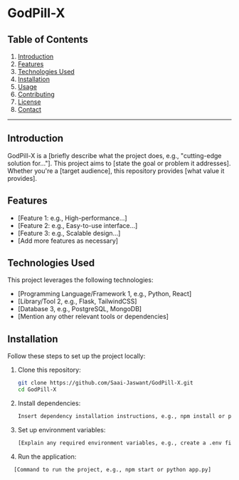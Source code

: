 # GodPill-X

## Table of Contents

1. [Introduction](#introduction)
2. [Features](#features)
3. [Technologies Used](#technologies-used)
4. [Installation](#installation)
5. [Usage](#usage)
6. [Contributing](#contributing)
7. [License](#license)
8. [Contact](#contact)

---

## Introduction

GodPill-X is a [briefly describe what the project does, e.g., "cutting-edge solution for..."]. This project aims to [state the goal or problem it addresses]. Whether you're a [target audience], this repository provides [what value it provides].

## Features

- [Feature 1: e.g., High-performance...]
- [Feature 2: e.g., Easy-to-use interface...]
- [Feature 3: e.g., Scalable design...]
- [Add more features as necessary]

## Technologies Used

This project leverages the following technologies:

- [Programming Language/Framework 1, e.g., Python, React]
- [Library/Tool 2, e.g., Flask, TailwindCSS]
- [Database 3, e.g., PostgreSQL, MongoDB]
- [Mention any other relevant tools or dependencies]

## Installation

Follow these steps to set up the project locally:

1. Clone this repository:
   ```bash
   git clone https://github.com/Saai-Jaswant/GodPill-X.git
   cd GodPill-X
   
2. Install dependencies:
   ```bash
   Insert dependency installation instructions, e.g., npm install or pip install -r requirements.txt]

3. Set up environment variables:
   ```bash
   [Explain any required environment variables, e.g., create a .env file]


4. Run the application:

  ```bash
    [Command to run the project, e.g., npm start or python app.py]



